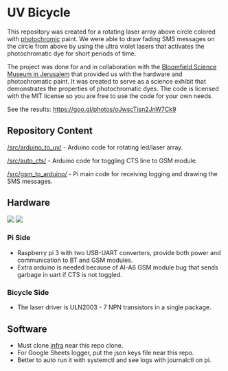 # UV Bicycle
This repository was created for a rotating laser array above circle colored with [photochromic](https://en.wikipedia.org/wiki/Photochromism) paint.
We were able to draw fading SMS messages on the circle from above by using the ultra violet lasers that activates the photochromatic dye for short periods of time.

The project was done for and in collaboration with the [Bloomfield Science Museum in Jerusalem](http://www.mada.org.il/en) that provided us with the hardware and photochromatic paint.
It was created to serve as a science exhibit that demonstrates the properties of photochromatic dyes.
The code is licensed with the MIT license so you are free to use the code for your own needs.

See the results: https://goo.gl/photos/oJwscTjsn2JnW7Ck9

## Repository Content
[/src/arduino_to_uv/](https://github.com/arduino12/uv_bicycle/tree/master/src/arduino_to_uv) - Arduino code for rotating led/laser array.

[/src/auto_cts/](https://github.com/arduino12/uv_bicycle/tree/master/src/auto_cts) - Arduino code for toggling CTS line to GSM module.

[/src/gsm_to_arduino/](https://github.com/arduino12/uv_bicycle/tree/master/src/gsm_to_arduino) - Pi main code for receiving logging and drawing the SMS messages. 

## Hardware
<img src="https://lh3.googleusercontent.com/Vc9EMIPHA8w_r2cUavsGSQO-o_p-7ncmXYEqYOy1NqUkL5eqGi37OpkXadukhLj22xZ-gRMF1kTlX_NGuJq8BMt3eHUF64rf8kQAkVgELNtqQZ1RMopb4X-rpCWFp0X3qmpbkKMwe0I_WGfFK4Y0_PC1MjWjIJ3T4Ibz2jPdR744nrNS3TW4o-I8bP2ekQa05fymQVjbHknS2VRSZ0DTwl79BUZwA_VtFqYXUJwPtxD64q70xKaM9rZHWuroJr_1Tvtd-X4EULkwvXKUlg1P7ToxBazeEolZ0sMSxTwca8a46mI9U5H4igfo2b5B4D7_b6VAIZAvufg7lnp_SHirEBCOUqLExb3ahMAZRm8fPo9suOPBamb8nU4uetgNMl8iYfZWosMtypwYz0UoY1q7np4bJ6RxMoacF1YhWF4UVPSs5c2owiwA5MacgWr0QcjLhOXokvbC5WcQ38CB4p-cbZNxGNrWULT_6ONU7YTXHPvQaKNxr3c_F1Vqt-jB5_UeZOAFuIAoNEPa4kCFHji4aErF4kzA6CDGKILxqji498P7u0TZostGEw3Fn8uNkkDoxx1JTORTo-OQx-Je5zLs8fBRl57VO6N1IjqmTV3mxX8bAGLKvdmcFl1H1_UraBbP3oRyOuiZWikjajVKhDTIFSlbFYo9egeu3pkob9Kr_HS7YDQ">
<img src="https://lh3.googleusercontent.com/Ws7JQw-yEKeiUe4MuJQAN-q8wx_f5K7RBDDxZ9f8wQQIW_8lA9Yw4n6IqJK_GnT0hbwdW7TLM-m-gelrgOvau5pxB6vvcL0IUWs8IOO5ovuf7cEzAAFZcjh-KP-J3fhh4H8FxVKoyaPNvuyuJGwxkWvGBafbCa8wj3TknDk1y6XuR6KxQ_zH66dlrq7bNpso4gAWbYyNidm6teT94X6_2um_1w_LaygNzx0y9oYFp9pRaNshwGENiCASdAd84XJyoEfFHm6JqLjo-RjeU93c4V7C7xSTb1NT4A-c7qdPuSsIp1EbnigUo7ll56vmy7caqoNtTOS2SGiKBetD4fq8ZSKgZ6Fa4dgx-YZiuOd23pawARR5CGtpw04KW2g3HyMuWi070UGC1EdrO68SzervdrS9uVxDwNguE_PY4yW4LJEckRW4u6W9sxowAWTuWKZvJDicob2_tlzZAGOmuAZKlW8aKlHq40BI1b61WPKIbscPgb4QIG1kB7d0ltgF0tWaYij5iwDBfQq8FyUTvc5_OfMTae2ZswM36q5LhByYsK_KRg5VsyydxD20RPjYVLZ8fsF3lGvVw8Zd_pon3TpEVTmDYJnUnama0IZVXObShmHL_anDgvr7-ycj7bS5GCZ7KQlDQ0UBXkGgK_qk0FnERgxz9sPKLAx6wxCItfvWbOjPZnQ">

### Pi Side
* Raspberry pi 3 with two USB-UART converters, provide both power and communication to BT and GSM modules.
* Extra arduino is needed because of AI-A6 GSM module bug that sends garbage in uart if CTS is not toggled.

### Bicycle Side
* The laser driver is ULN2003 - 7 NPN transistors in a single package.

## Software
* Must clone [infra](https://github.com/arduino12/infra) near this repo clone.
* For Google Sheets logger, put the json keys file near this repo.
* Better to auto run it with systemctl and see logs with journalctl on pi.
